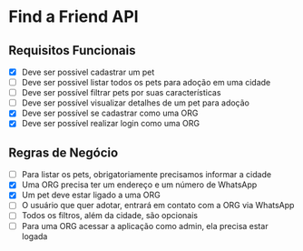 # Find a Friend API

## Requisitos Funcionais
  - [X] Deve ser possivel cadastrar um pet
  - [ ] Deve ser possivel listar todos os pets para adoção em uma cidade
  - [ ] Deve ser possível filtrar pets por suas características
  - [ ] Deve ser possível visualizar detalhes de um pet para adoção
  - [X] Deve ser possível se cadastrar como uma ORG
  - [X] Deve ser possível realizar login como uma ORG

## Regras de Negócio
  - [ ] Para listar os pets, obrigatoriamente precisamos informar a cidade
  - [X] Uma ORG precisa ter um endereço e um número de WhatsApp
  - [X] Um pet deve estar ligado a uma ORG
  - [ ] O usuário que quer adotar, entrará em contato com a ORG via WhatsApp
  - [ ] Todos os filtros, além da cidade, são opcionais
  - [ ] Para uma ORG acessar a aplicação como admin, ela precisa estar logada